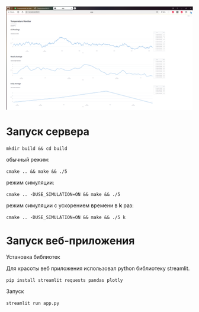 ![result](/5-6/result.png)

# Запуск сервера

`mkdir build && cd build`

обычный режим:

`cmake .. && make && ./5`

режим симуляции:

`cmake .. -DUSE_SIMULATION=ON && make && ./5`

режим симуляции с ускорением времени в **k** раз:

`cmake .. -DUSE_SIMULATION=ON && make && ./5 k`

# Запуск веб-приложения

Установка библиотек

Для красоты веб приложения использовал python библиотеку streamlit.

`pip install streamlit requests pandas plotly`

Запуск

`streamlit run app.py`